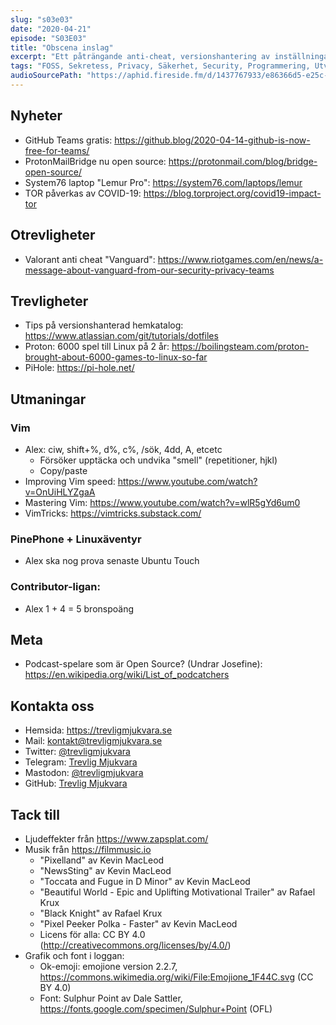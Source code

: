 ```yaml
---
slug: "s03e03"
date: "2020-04-21"
episode: "S03E03"
title: "Obscena inslag"
excerpt: "Ett påträngande anti-cheat, versionshantering av inställningar, smarta tips för att bli av med reklam på nätet och massa mer trevligheter och otrevligheter i veckans avsnitt."
tags: "FOSS, Sekretess, Privacy, Säkerhet, Security, Programmering, Utveckling, RaspberryPi, PinePhone, Technology, Linux, Open Source, Valorant, Vanguard, GitHub, ProtonMail, System76, TOR, COVID-19, corona, virus, Proton, Vim, Ubuntu Touch"
audioSourcePath: "https://aphid.fireside.fm/d/1437767933/e86366d5-e25c-4aab-9a13-33b7144ac160/9c7e60c6-e149-4c80-a217-fa16bfe52d79.mp3"
---
```


## Nyheter
- GitHub Teams gratis: https://github.blog/2020-04-14-github-is-now-free-for-teams/
- ProtonMailBridge nu open source: https://protonmail.com/blog/bridge-open-source/
- System76 laptop "Lemur Pro": https://system76.com/laptops/lemur
- TOR påverkas av COVID-19: https://blog.torproject.org/covid19-impact-tor

## Otrevligheter
- Valorant anti cheat "Vanguard": https://www.riotgames.com/en/news/a-message-about-vanguard-from-our-security-privacy-teams

## Trevligheter
- Tips på versionshanterad hemkatalog: https://www.atlassian.com/git/tutorials/dotfiles
- Proton: 6000 spel till Linux på 2 år: https://boilingsteam.com/proton-brought-about-6000-games-to-linux-so-far
- PiHole: https://pi-hole.net/

## Utmaningar

### Vim
- Alex: ciw, shift+%, d%, c%, /sök, 4dd, A, etcetc
  - Försöker upptäcka och undvika "smell" (repetitioner, hjkl)
  - Copy/paste
- Improving Vim speed: https://www.youtube.com/watch?v=OnUiHLYZgaA
- Mastering Vim: https://www.youtube.com/watch?v=wlR5gYd6um0
- VimTricks: https://vimtricks.substack.com/

### PinePhone + Linuxäventyr
- Alex ska nog prova senaste Ubuntu Touch

### Contributor-ligan:
- Alex 1 + 4 = 5 bronspoäng

## Meta
- Podcast-spelare som är Open Source? (Undrar Josefine): https://en.wikipedia.org/wiki/List_of_podcatchers

## Kontakta oss
- Hemsida: https://trevligmjukvara.se
- Mail: kontakt@trevligmjukvara.se
- Twitter: [@trevligmjukvara](https://twitter.com/trevligmjukvara)
- Telegram: [Trevlig Mjukvara](https://t.me/trevligmjukvara)
- Mastodon: [@trevligmjukvara](https://mastodon.linuxkompis.se/@trevligmjukvara)
- GitHub: [Trevlig Mjukvara](https://github.com/trevligmjukvara)

## Tack till

- Ljudeffekter från https://www.zapsplat.com/
- Musik från https://filmmusic.io
  - "Pixelland" av Kevin MacLeod
  - "NewsSting" av Kevin MacLeod
  - "Toccata and Fugue in D Minor" av Kevin MacLeod
  - "Beautiful World - Epic and Uplifting Motivational Trailer" av Rafael Krux
  - "Black Knight" av Rafael Krux
  - "Pixel Peeker Polka - Faster" av Kevin MacLeod
  - Licens för alla: CC BY 4.0 (http://creativecommons.org/licenses/by/4.0/)
- Grafik och font i loggan:
  - Ok-emoji: emojione version 2.2.7, https://commons.wikimedia.org/wiki/File:Emojione_1F44C.svg (CC BY 4.0)
  - Font: Sulphur Point av Dale Sattler, https://fonts.google.com/specimen/Sulphur+Point (OFL)
